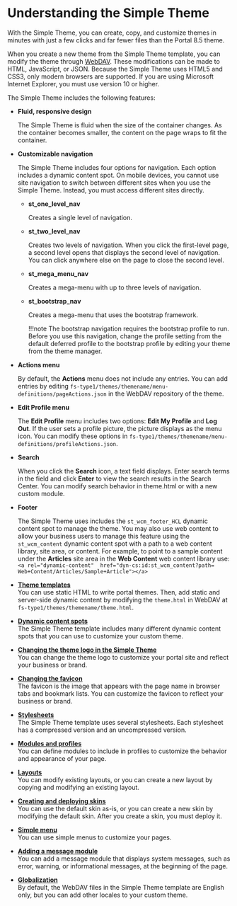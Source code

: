 # Understanding the Simple Theme

With the Simple Theme, you can create, copy, and customize themes in minutes with just a few clicks and far fewer files than the Portal 8.5 theme.

When you create a new theme from the Simple Theme template, you can modify the theme through [WebDAV](../../../manage_content/wcm_delivery/webdav/index.md). These modifications can be made to HTML, JavaScript, or JSON. Because the Simple Theme uses HTML5 and CSS3, only modern browsers are supported. If you are using Microsoft Internet Explorer, you must use version 10 or higher.

The Simple Theme includes the following features:

-   **Fluid, responsive design**

    The Simple Theme is fluid when the size of the container changes. As the container becomes smaller, the content on the page wraps to fit the container.

-   **Customizable navigation**

    The Simple Theme includes four options for navigation. Each option includes a dynamic content spot. On mobile devices, you cannot use site navigation to switch between different sites when you use the Simple Theme. Instead, you must access different sites directly.

    -   **st\_one\_level\_nav**

        Creates a single level of navigation.

    -   **st\_two\_level\_nav**

        Creates two levels of navigation. When you click the first-level page, a second level opens that displays the second level of navigation. You can click anywhere else on the page to close the second level.

    -   **st\_mega\_menu\_nav**

        Creates a mega-menu with up to three levels of navigation.

    -   **st\_bootstrap\_nav**

        Creates a mega-menu that uses the bootstrap framework.

        !!!note
             The bootstrap navigation requires the bootstrap profile to run. Before you use this navigation, change the profile setting from the default deferred profile to the bootstrap profile by editing your theme from the theme manager.

-   **Actions menu**

    By default, the **Actions** menu does not include any entries. You can add entries by editing `fs-type1/themes/themename/menu-definitions/pageActions.json` in the WebDAV repository of the theme.

-   **Edit Profile menu**

    The **Edit Profile** menu includes two options: **Edit My Profile** and **Log Out**. If the user sets a profile picture, the picture displays as the menu icon. You can modify these options in `fs-type1/themes/themename/menu-definitions/profileActions.json`.

-   **Search**

    When you click the **Search** icon, a text field displays. Enter search terms in the field and click **Enter** to view the search results in the Search Center. You can modify search behavior in theme.html or with a new custom module.

-   **Footer**

    The Simple Theme uses includes the `st_wcm_footer_HCL` dynamic content spot to manage the theme. You may also use web content to allow your business users to manage this feature using the `st_wcm_content` dynamic content spot with a path to a web content library, site area, or content. For example, to point to a sample content under the **Articles** site area in the **Web Content** web content library use: `<a rel="dynamic-content"  href="dyn-cs:id:st_wcm_content?path= Web+Content/Articles/Sample+Article"></a>`

-   **[Theme templates](../simple_theme/theme_templates/index.md)**  
You can use static HTML to write portal themes. Then, add static and server-side dynamic content by modifying the `theme.html` in WebDAV at `fs-type1/themes/themename/theme.html`.
-   **[Dynamic content spots](../simple_theme/dynamic_content_spots/index.md)**  
The Simple Theme template includes many different dynamic content spots that you can use to customize your custom theme.
-   **[Changing the theme logo in the Simple Theme](themeopt_themedev_changelogo_simpletheme.md)**  
You can change the theme logo to customize your portal site and reflect your business or brand.
-   **[Changing the favicon](themeopt_themedev_favicon.md)**  
The favicon is the image that appears with the page name in browser tabs and bookmark lists. You can customize the favicon to reflect your business or brand.
-   **[Stylesheets](themeopt_themedev_css.md)**  
The Simple Theme template uses several stylesheets. Each stylesheet has a compressed version and an uncompressed version.
-   **[Modules and profiles](themeopt_themedev_modules_profiles.md)**  
You can define modules to include in profiles to customize the behavior and appearance of your page.
-   **[Layouts](themeopt_themedev_layouts.md)**  
You can modify existing layouts, or you can create a new layout by copying and modifying an existing layout.
-   **[Creating and deploying skins](themeopt_themedev_skins.md)**  
You can use the default skin as-is, or you can create a new skin by modifying the default skin. After you create a skin, you must deploy it.
-   **[Simple menu](themeopt_themedev_simple_menu.md)**  
You can use simple menus to customize your pages.
-   **[Adding a message module](themeopt_themedev_status_bar.md)**  
You can add a message module that displays system messages, such as error, warning, or informational messages, at the beginning of the page.
-   **[Globalization](../simple_theme/globalization/index.md)**  
By default, the WebDAV files in the Simple Theme template are English only, but you can add other locales to your custom theme.
